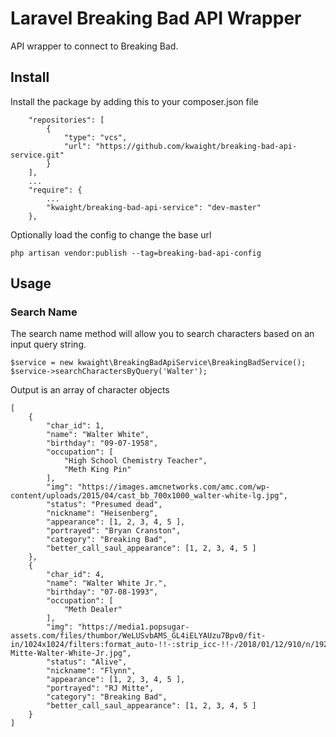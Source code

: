 # Laravel Breaking Bad API Wrapper
API wrapper to connect to Breaking Bad.

## Install
Install the package by adding this to your composer.json file
```
    "repositories": [
        {
            "type": "vcs",
            "url": "https://github.com/kwaight/breaking-bad-api-service.git"
        }
    ],
    ...
    "require": {
        ...
        "kwaight/breaking-bad-api-service": "dev-master"
    },

```
 
Optionally load the config to change the base url
```
php artisan vendor:publish --tag=breaking-bad-api-config
```

## Usage
### Search Name
The search name method will allow you to search characters based on an input query string.
```
$service = new kwaight\BreakingBadApiService\BreakingBadService();
$service->searchCharactersByQuery('Walter');
```

Output is an array of character objects 
```
[
    {
        "char_id": 1,
        "name": "Walter White",
        "birthday": "09-07-1958",
        "occupation": [
            "High School Chemistry Teacher",
            "Meth King Pin"
        ],
        "img": "https://images.amcnetworks.com/amc.com/wp-content/uploads/2015/04/cast_bb_700x1000_walter-white-lg.jpg",
        "status": "Presumed dead",
        "nickname": "Heisenberg",
        "appearance": [1, 2, 3, 4, 5 ],
        "portrayed": "Bryan Cranston",
        "category": "Breaking Bad",
        "better_call_saul_appearance": [1, 2, 3, 4, 5 ]
    },
    {
        "char_id": 4,
        "name": "Walter White Jr.",
        "birthday": "07-08-1993",
        "occupation": [
            "Meth Dealer"
        ],
        "img": "https://media1.popsugar-assets.com/files/thumbor/WeLUSvbAMS_GL4iELYAUzu7Bpv0/fit-in/1024x1024/filters:format_auto-!!-:strip_icc-!!-/2018/01/12/910/n/1922283/fb758e62b5daf3c9_TCDBRBA_EC011/i/RJ-Mitte-Walter-White-Jr.jpg",
        "status": "Alive",
        "nickname": "Flynn",
        "appearance": [1, 2, 3, 4, 5 ],
        "portrayed": "RJ Mitte",
        "category": "Breaking Bad",
        "better_call_saul_appearance": [1, 2, 3, 4, 5 ]
    }
]
```
